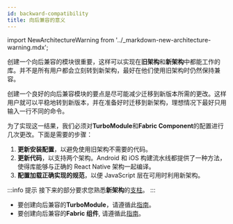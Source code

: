 ```yaml
---
id: backward-compatibility
title: 向后兼容的意义
---
```


import NewArchitectureWarning from '../\_markdown-new-architecture-warning.mdx';

<NewArchitectureWarning/>

创建一个向后兼容的模块很重要，这样可以实现在**旧架构**和**新架构**中都能工作的库。并不是所有用户都会立刻转到新架构，最好在他们使用旧架构时仍然保持兼容。

创建一个良好的向后兼容模块的要点是尽可能减少迁移到新版本所需的更改。这样用户就可以平稳地转到新版本，并在准备好时迁移到新架构，理想情况下最好只用输入一行不同的命令。

为了实现这一结果，我们必须对**TurboModule**和**Fabric Component**的配置进行几次更改。下面是需要的步骤：

1. **更新安装配置**，以避免使用旧架构不需要的代码。
2. **更新代码**，以支持两个架构。Android 和 iOS 构建流水线都提供了一种方法，使得库能够与正确的 React Native 架构一起编译。
3. **配置加载正确实现的规范**，以便 JavaScript 层在可用时利用新架构。

:::info 提示
接下来的部分要求您熟悉**新架构**的[支柱](pillars)。
:::

- 要创建向后兼容的**TurboModule**，请遵循此[指南](backward-compatibility-turbomodules)。
- 要创建向后兼容的**Fabric 组件**, 请遵循此[指南](backward-compatibility-fabric-components)。
